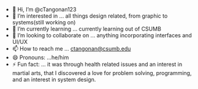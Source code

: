 - 👋 Hi, I’m @cTangonan123
- 👀 I’m interested in ... all things design related, from graphic to systems(still working on)
- 🌱 I’m currently learning ... currently learning out of CSUMB
- 💞️ I’m looking to collaborate on ... anything incorporating interfaces and UI/UX
- 📫 How to reach me ... ctangonan@csumb.edu
- 😄 Pronouns: ...he/him
- ⚡ Fun fact: ... it was through health related issues and an interest in martial arts, that I discovered a love for problem solving, programming, and an interest in system design.

<!---
cTangonan123/cTangonan123 is a ✨ special ✨ repository because its `README.md` (this file) appears on your GitHub profile.
You can click the Preview link to take a look at your changes.
--->
